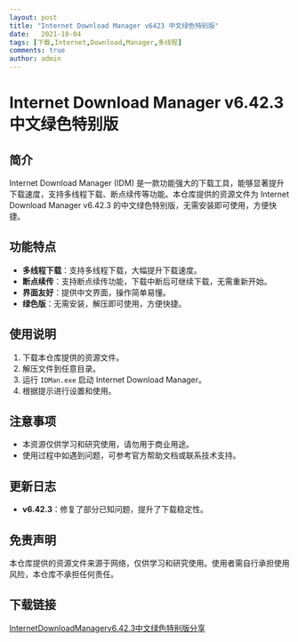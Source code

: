 ```yaml
---
layout: post
title: "Internet Download Manager v6423 中文绿色特别版"
date:   2021-10-04
tags: [下载,Internet,Download,Manager,多线程]
comments: true
author: admin
---
```

# Internet Download Manager v6.42.3 中文绿色特别版

## 简介
Internet Download Manager (IDM) 是一款功能强大的下载工具，能够显著提升下载速度，支持多线程下载、断点续传等功能。本仓库提供的资源文件为 Internet Download Manager v6.42.3 的中文绿色特别版，无需安装即可使用，方便快捷。

## 功能特点
- **多线程下载**：支持多线程下载，大幅提升下载速度。
- **断点续传**：支持断点续传功能，下载中断后可继续下载，无需重新开始。
- **界面友好**：提供中文界面，操作简单易懂。
- **绿色版**：无需安装，解压即可使用，方便快捷。

## 使用说明
1. 下载本仓库提供的资源文件。
2. 解压文件到任意目录。
3. 运行 `IDMan.exe` 启动 Internet Download Manager。
4. 根据提示进行设置和使用。

## 注意事项
- 本资源仅供学习和研究使用，请勿用于商业用途。
- 使用过程中如遇到问题，可参考官方帮助文档或联系技术支持。

## 更新日志
- **v6.42.3**：修复了部分已知问题，提升了下载稳定性。

## 免责声明
本仓库提供的资源文件来源于网络，仅供学习和研究使用。使用者需自行承担使用风险，本仓库不承担任何责任。

## 下载链接

[InternetDownloadManagerv6.42.3中文绿色特别版分享](https://pan.quark.cn/s/045b1d60c506)
